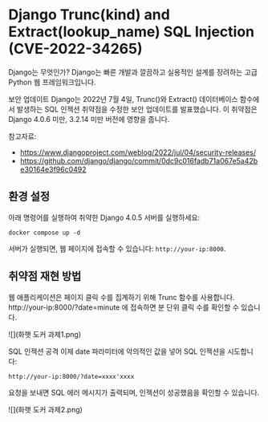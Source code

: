 # Django Trunc(kind) and Extract(lookup_name) SQL Injection (CVE-2022-34265)

Django는 무엇인가?
Django는 빠른 개발과 깔끔하고 실용적인 설계를 장려하는 고급 Python 웹 프레임워크입니다.

보안 업데이트
Django는 2022년 7월 4일, Trunc()와 Extract() 데이터베이스 함수에서 발생하는 SQL 인젝션 취약점을 수정한 보안 업데이트를 발표했습니다.
이 취약점은 Django 4.0.6 미만, 3.2.14 미만 버전에 영향을 줍니다.

참고자료:

- https://www.djangoproject.com/weblog/2022/jul/04/security-releases/
- https://github.com/django/django/commit/0dc9c016fadb71a067e5a42be30164e3f96c0492

## 환경 설정

아래 명령어를 실행하여 취약한 Django 4.0.5 서버를 실행하세요:

```
docker compose up -d
```

서버가 실행되면, 웹 페이지에 접속할 수 있습니다: `http://your-ip:8000`.

## 취약점 재현 방법

웹 애플리케이션은 페이지 클릭 수를 집계하기 위해 Trunc 함수를 사용합니다.
http://your-ip:8000/?date=minute 에 접속하면 분 단위 클릭 수를 확인할 수 있습니다.

![](화햇 도커 과제1.png)

SQL 인젝션 공격
이제 date 파라미터에 악의적인 값을 넣어 SQL 인젝션을 시도합니다:

```
http://your-ip:8000/?date=xxxx'xxxx
```

요청을 보내면 SQL 에러 메시지가 출력되며, 인젝션이 성공했음을 확인할 수 있습니다.

![](화햇 도커 과제2.png)
